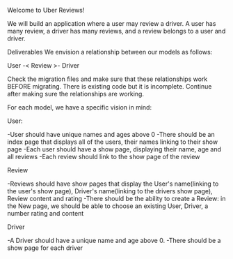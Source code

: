 Welcome to Uber Reviews!

We will build an application where a user may review a driver. A user has many review, a driver has many reviews, and a review belongs to a user and driver. 

Deliverables
We envision a relationship between our models as follows:

User -< Review >- Driver

Check the migration files and make sure that these relationships work BEFORE migrating. There is existing code but it is incomplete. Continue after making sure the relationships are working. 


For each model, we have a specific vision in mind:

User:


-User should have unique names and ages above 0
-There should be an index page that displays all of the users, their names linking to their show page
-Each user should have a show page, displaying their name, age and all reviews
-Each review should link to the show page of the review

Review

-Reviews should have show pages that display the User's name(linking to the user's show page), Driver's name(linking to the drivers show page), Review content and rating
-There should be the ability to create a Review: in the New page, we should be able to choose an existing User, Driver, a number rating and content

Driver

-A Driver should have a unique name and age above 0.
-There should be a show page for each driver
